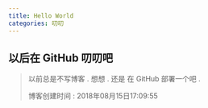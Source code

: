 ```yaml
---
title: Hello World
categories: 叨叨
---
```


## 以后在 GitHub 叨叨吧 

> 
> 以前总是不写博客 . 想想 . 还是 在 GitHub 部署一个吧 .
>
> 博客创建时间 : 2018年08月15日17:09:55

